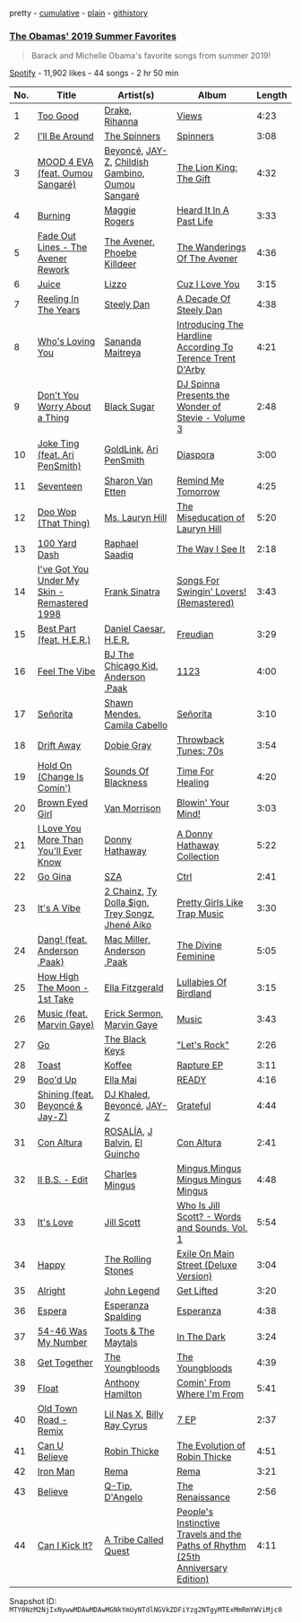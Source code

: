 pretty - [cumulative](/playlists/cumulative/37i9dQZF1DWSnWpuB1FNVp.md) - [plain](/playlists/plain/37i9dQZF1DWSnWpuB1FNVp) - [githistory](https://github.githistory.xyz/mackorone/spotify-playlist-archive/blob/main/playlists/plain/37i9dQZF1DWSnWpuB1FNVp)

### [The Obamas' 2019 Summer Favorites](https://open.spotify.com/playlist/37i9dQZF1DWSnWpuB1FNVp)

> Barack and Michelle Obama's favorite songs from summer 2019!

[Spotify](https://open.spotify.com/user/spotify) - 11,902 likes - 44 songs - 2 hr 50 min

| No. | Title | Artist(s) | Album | Length |
|---|---|---|---|---|
| 1 | [Too Good](https://open.spotify.com/track/4Uoc2mSkjXENcUWhSTNm2I) | [Drake](https://open.spotify.com/artist/3TVXtAsR1Inumwj472S9r4), [Rihanna](https://open.spotify.com/artist/5pKCCKE2ajJHZ9KAiaK11H) | [Views](https://open.spotify.com/album/2yIwhsIWGRQzGQdn1czSK0) | 4:23 |
| 2 | [I'll Be Around](https://open.spotify.com/track/2vLaES21zwbX1Rnmj56Bbb) | [The Spinners](https://open.spotify.com/artist/5fbhwqYYh4YwUoEs582mq5) | [Spinners](https://open.spotify.com/album/6QVemXFGMR4OLvlXvtQVjg) | 3:08 |
| 3 | [MOOD 4 EVA \(feat\. Oumou Sangaré\)](https://open.spotify.com/track/7oqftogUN82Q7VNy2TmTJW) | [Beyoncé](https://open.spotify.com/artist/6vWDO969PvNqNYHIOW5v0m), [JAY\-Z](https://open.spotify.com/artist/3nFkdlSjzX9mRTtwJOzDYB), [Childish Gambino](https://open.spotify.com/artist/73sIBHcqh3Z3NyqHKZ7FOL), [Oumou Sangaré](https://open.spotify.com/artist/65CKKZilbcSKkAPC9a5Mvh) | [The Lion King: The Gift](https://open.spotify.com/album/552zi1M53PQAX5OH4FIdTx) | 4:32 |
| 4 | [Burning](https://open.spotify.com/track/68vxG1i6RSmrsY9mRdqDgG) | [Maggie Rogers](https://open.spotify.com/artist/4NZvixzsSefsNiIqXn0NDe) | [Heard It In A Past Life](https://open.spotify.com/album/5AHWNPo3gllDmixgAoFru4) | 3:33 |
| 5 | [Fade Out Lines \- The Avener Rework](https://open.spotify.com/track/2y2TNx72H4oE01TkztsAR6) | [The Avener](https://open.spotify.com/artist/0e6qzpphJHtObTSwD75mi0), [Phoebe Killdeer](https://open.spotify.com/artist/318VpIRUWele6jD0k3ldkT) | [The Wanderings Of The Avener](https://open.spotify.com/album/7DxvbZIXVgixTbo3sZ15Gy) | 4:36 |
| 6 | [Juice](https://open.spotify.com/track/0k664IuFwVP557Gnx7RhIl) | [Lizzo](https://open.spotify.com/artist/56oDRnqbIiwx4mymNEv7dS) | [Cuz I Love You](https://open.spotify.com/album/6dFFcYQ8VhifgdKgYY5LYL) | 3:15 |
| 7 | [Reeling In The Years](https://open.spotify.com/track/3Xe4JagghOfs9NF1xaqbb8) | [Steely Dan](https://open.spotify.com/artist/6P7H3ai06vU1sGvdpBwDmE) | [A Decade Of Steely Dan](https://open.spotify.com/album/68HbhACgHQvDhfMIzQYt8P) | 4:38 |
| 8 | [Who's Loving You](https://open.spotify.com/track/0Lz1NsgPykKrwVnsFCmY2R) | [Sananda Maitreya](https://open.spotify.com/artist/6RGxLsQUoGk5PLyMVwb3yE) | [Introducing The Hardline According To Terence Trent D'Arby](https://open.spotify.com/album/0nw38yniBfbluS93FdYcbE) | 4:21 |
| 9 | [Don't You Worry About a Thing](https://open.spotify.com/track/2ppH1UUQzthsvL1rFci6ST) | [Black Sugar](https://open.spotify.com/artist/7yREgs5ewgmYcDPMiInr3A) | [DJ Spinna Presents the Wonder of Stevie \- Volume 3](https://open.spotify.com/album/1A8WJrw53MG92KIX8YO2eF) | 2:48 |
| 10 | [Joke Ting \(feat\. Ari PenSmith\)](https://open.spotify.com/track/6Ic2MP2hzoBLe3r1VIle8J) | [GoldLink](https://open.spotify.com/artist/5XenQ7XfcvQdfIbpLEFaKQ), [Ari PenSmith](https://open.spotify.com/artist/4e8ULyN5otwmBHxanRiBnP) | [Diaspora](https://open.spotify.com/album/790qROmQ1y4aPEYLcSkScH) | 3:00 |
| 11 | [Seventeen](https://open.spotify.com/track/5jZoYp0P8ML7AxkS3tQz3j) | [Sharon Van Etten](https://open.spotify.com/artist/2wJ4vsxWd7df7dRU4KcoDe) | [Remind Me Tomorrow](https://open.spotify.com/album/4bfvR9TMwCm2tzXpboLH3t) | 4:25 |
| 12 | [Doo Wop \(That Thing\)](https://open.spotify.com/track/0uEp9E98JB5awlA084uaIg) | [Ms\. Lauryn Hill](https://open.spotify.com/artist/2Mu5NfyYm8n5iTomuKAEHl) | [The Miseducation of Lauryn Hill](https://open.spotify.com/album/1BZoqf8Zje5nGdwZhOjAtD) | 5:20 |
| 13 | [100 Yard Dash](https://open.spotify.com/track/2OPANrnimcwWcVQuDk8ibD) | [Raphael Saadiq](https://open.spotify.com/artist/6g0Wah2YFtb1rFgKhUktlo) | [The Way I See It](https://open.spotify.com/album/4pZGQstlWtYIPjDMX79HDB) | 2:18 |
| 14 | [I've Got You Under My Skin \- Remastered 1998](https://open.spotify.com/track/3aEJMh1cXKEjgh52claxQp) | [Frank Sinatra](https://open.spotify.com/artist/1Mxqyy3pSjf8kZZL4QVxS0) | [Songs For Swingin' Lovers! \(Remastered\)](https://open.spotify.com/album/4kca7vXd1Wo5GE2DMafvMc) | 3:43 |
| 15 | [Best Part \(feat\. H.E.R.\)](https://open.spotify.com/track/1RMJOxR6GRPsBHL8qeC2ux) | [Daniel Caesar](https://open.spotify.com/artist/20wkVLutqVOYrc0kxFs7rA), [H.E.R.](https://open.spotify.com/artist/3Y7RZ31TRPVadSFVy1o8os) | [Freudian](https://open.spotify.com/album/3xybjP7r2VsWzwvDQipdM0) | 3:29 |
| 16 | [Feel The Vibe](https://open.spotify.com/track/3KapR70eIR6Zm3kJfG4oB3) | [BJ The Chicago Kid](https://open.spotify.com/artist/07d5etnpjriczFBB8pxmRe), [Anderson .Paak](https://open.spotify.com/artist/3jK9MiCrA42lLAdMGUZpwa) | [1123](https://open.spotify.com/album/7lZWuo8TFgz5ty8PEWa6SO) | 4:00 |
| 17 | [Señorita](https://open.spotify.com/track/0TK2YIli7K1leLovkQiNik) | [Shawn Mendes](https://open.spotify.com/artist/7n2wHs1TKAczGzO7Dd2rGr), [Camila Cabello](https://open.spotify.com/artist/4nDoRrQiYLoBzwC5BhVJzF) | [Señorita](https://open.spotify.com/album/2ZaX1FdZCwchXl1QZiD4O4) | 3:10 |
| 18 | [Drift Away](https://open.spotify.com/track/11YWR8tzDTR2P4KZ3lAySj) | [Dobie Gray](https://open.spotify.com/artist/3mC1KCuZZSOlN8Z0M56VsV) | [Throwback Tunes: 70s](https://open.spotify.com/album/5DJHtJpuoj7VidJ447oD8s) | 3:54 |
| 19 | [Hold On \(Change Is Comin'\)](https://open.spotify.com/track/3hl063NQxiuWyymhgaLf92) | [Sounds Of Blackness](https://open.spotify.com/artist/0a0l3QVhfMwQNAO4wPAmP9) | [Time For Healing](https://open.spotify.com/album/4hXec8HEn4R03xC3n2JDlf) | 4:20 |
| 20 | [Brown Eyed Girl](https://open.spotify.com/track/3yrSvpt2l1xhsV9Em88Pul) | [Van Morrison](https://open.spotify.com/artist/44NX2ffIYHr6D4n7RaZF7A) | [Blowin' Your Mind!](https://open.spotify.com/album/7dsWupQRlFuhG8FGiQAUjC) | 3:03 |
| 21 | [I Love You More Than You'll Ever Know](https://open.spotify.com/track/2qdyq2N1XfaA8QhtiOWWFG) | [Donny Hathaway](https://open.spotify.com/artist/0HU0U9kdXEHZVxUNbuQe8S) | [A Donny Hathaway Collection](https://open.spotify.com/album/2D2sMtTf1Db5bkSRGvWGKB) | 5:22 |
| 22 | [Go Gina](https://open.spotify.com/track/6Vmow8PuUaU7W1T2WWLZk2) | [SZA](https://open.spotify.com/artist/7tYKF4w9nC0nq9CsPZTHyP) | [Ctrl](https://open.spotify.com/album/76290XdXVF9rPzGdNRWdCh) | 2:41 |
| 23 | [It's A Vibe](https://open.spotify.com/track/6H0AwSQ20mo62jGlPGB8S6) | [2 Chainz](https://open.spotify.com/artist/17lzZA2AlOHwCwFALHttmp), [Ty Dolla $ign](https://open.spotify.com/artist/7c0XG5cIJTrrAgEC3ULPiq), [Trey Songz](https://open.spotify.com/artist/2iojnBLj0qIMiKPvVhLnsH), [Jhené Aiko](https://open.spotify.com/artist/5ZS223C6JyBfXasXxrRqOk) | [Pretty Girls Like Trap Music](https://open.spotify.com/album/5vvvo79z68vWj9yimoygfS) | 3:30 |
| 24 | [Dang! \(feat\. Anderson .Paak\)](https://open.spotify.com/track/5iUQMwxUPdJBFeGkePtM66) | [Mac Miller](https://open.spotify.com/artist/4LLpKhyESsyAXpc4laK94U), [Anderson .Paak](https://open.spotify.com/artist/3jK9MiCrA42lLAdMGUZpwa) | [The Divine Feminine](https://open.spotify.com/album/6f6tko6NWoH00cyFOl4VYQ) | 5:05 |
| 25 | [How High The Moon \- 1st Take](https://open.spotify.com/track/2cvztQuBIxwV38kg1Ydaww) | [Ella Fitzgerald](https://open.spotify.com/artist/5V0MlUE1Bft0mbLlND7FJz) | [Lullabies Of Birdland](https://open.spotify.com/album/44zUpA9KsYPplGV7HZmE8K) | 3:15 |
| 26 | [Music \(feat\. Marvin Gaye\)](https://open.spotify.com/track/6IFOw9Ck9mWHRQgw6QrPYx) | [Erick Sermon](https://open.spotify.com/artist/2VX0o9LDIVmKIgpnwdJpOJ), [Marvin Gaye](https://open.spotify.com/artist/3koiLjNrgRTNbOwViDipeA) | [Music](https://open.spotify.com/album/7mUzxkBleB7QiVUw6wJsXU) | 3:43 |
| 27 | [Go](https://open.spotify.com/track/2GuXIMRlaxVLcU0a5jacHw) | [The Black Keys](https://open.spotify.com/artist/7mnBLXK823vNxN3UWB7Gfz) | ["Let's Rock"](https://open.spotify.com/album/0aA9rYw8PEv9G7tVIJ9dKg) | 2:26 |
| 28 | [Toast](https://open.spotify.com/track/7sd72KZS8D59g5NmhxyHpJ) | [Koffee](https://open.spotify.com/artist/1gWjcmBsveEYMxOZ0VRi32) | [Rapture EP](https://open.spotify.com/album/0v1VLjgwVun46wA13DWUJI) | 3:11 |
| 29 | [Boo'd Up](https://open.spotify.com/track/0At2qAoaVjIwWNAqrscXli) | [Ella Mai](https://open.spotify.com/artist/7HkdQ0gt53LP4zmHsL0nap) | [READY](https://open.spotify.com/album/3o09FMrUQ5TVBUYb6msCMi) | 4:16 |
| 30 | [Shining \(feat\. Beyoncé & Jay\-Z\)](https://open.spotify.com/track/7Fa5UNizycSms5jP3SQD3F) | [DJ Khaled](https://open.spotify.com/artist/0QHgL1lAIqAw0HtD7YldmP), [Beyoncé](https://open.spotify.com/artist/6vWDO969PvNqNYHIOW5v0m), [JAY\-Z](https://open.spotify.com/artist/3nFkdlSjzX9mRTtwJOzDYB) | [Grateful](https://open.spotify.com/album/3HhZbSJdhOqMSaRbEt3gtw) | 4:44 |
| 31 | [Con Altura](https://open.spotify.com/track/2qG5sZ7Si6sdK74qLxedYM) | [ROSALÍA](https://open.spotify.com/artist/7ltDVBr6mKbRvohxheJ9h1), [J Balvin](https://open.spotify.com/artist/1vyhD5VmyZ7KMfW5gqLgo5), [El Guincho](https://open.spotify.com/artist/1oMiDFyAgmIzw9ZBQYHOJI) | [Con Altura](https://open.spotify.com/album/4bxHLppgdmaYJk0yfdcP0l) | 2:41 |
| 32 | [II B.S\. \- Edit](https://open.spotify.com/track/1wVqyP5MC3wJmOvEk9e6Ts) | [Charles Mingus](https://open.spotify.com/artist/1W8TbFzNS15VwsempfY12H) | [Mingus Mingus Mingus Mingus Mingus](https://open.spotify.com/album/12DCd8u80PoRIvBgjQrtuH) | 4:48 |
| 33 | [It's Love](https://open.spotify.com/track/2U7X7mPD4wSp0capCGfpmM) | [Jill Scott](https://open.spotify.com/artist/6AVLthptCPhfrxlHadOBJD) | [Who Is Jill Scott? \- Words and Sounds, Vol\. 1](https://open.spotify.com/album/620y2xi6SkUb6IZlnnWxuG) | 5:54 |
| 34 | [Happy](https://open.spotify.com/track/5fXRPS1tp70DbqsBZVyG4e) | [The Rolling Stones](https://open.spotify.com/artist/22bE4uQ6baNwSHPVcDxLCe) | [Exile On Main Street \(Deluxe Version\)](https://open.spotify.com/album/1D0PTM0bg7skufClSUOxTP) | 3:04 |
| 35 | [Alright](https://open.spotify.com/track/5vPVxHRFg8cUwRr8j7yqXf) | [John Legend](https://open.spotify.com/artist/5y2Xq6xcjJb2jVM54GHK3t) | [Get Lifted](https://open.spotify.com/album/4W6kVnBPgcW8zDYXbRHh2J) | 3:20 |
| 36 | [Espera](https://open.spotify.com/track/7qEKZP3nOqWpEQlANPccOx) | [Esperanza Spalding](https://open.spotify.com/artist/5bepW5vcdRzheNc0F8lHJ5) | [Esperanza](https://open.spotify.com/album/7188JsHTl3rladofF7CVvW) | 4:38 |
| 37 | [54\-46 Was My Number](https://open.spotify.com/track/1q8gelFgFYUwoWpQV7WNCe) | [Toots & The Maytals](https://open.spotify.com/artist/6ZFv3wQwwWPiVDWhv0mjQK) | [In The Dark](https://open.spotify.com/album/6FuHnw9KkeYH6TSJaNOlto) | 3:24 |
| 38 | [Get Together](https://open.spotify.com/track/7CQXyFX44CXmnuq8Bi9Dyc) | [The Youngbloods](https://open.spotify.com/artist/5I6MzhNEMk27cZsCqGAIYo) | [The Youngbloods](https://open.spotify.com/album/5s0VNKqar5MPHpL5atfTFG) | 4:39 |
| 39 | [Float](https://open.spotify.com/track/53w2vsCVLYmgh15RhIwWsw) | [Anthony Hamilton](https://open.spotify.com/artist/2DzRMyWgjuMbYvt5BLbpCo) | [Comin' From Where I'm From](https://open.spotify.com/album/0qN4uk3SGen6vUOjImJ6em) | 5:41 |
| 40 | [Old Town Road \- Remix](https://open.spotify.com/track/2YpeDb67231RjR0MgVLzsG) | [Lil Nas X](https://open.spotify.com/artist/7jVv8c5Fj3E9VhNjxT4snq), [Billy Ray Cyrus](https://open.spotify.com/artist/60rpJ9SgigSd16DOAG7GSa) | [7 EP](https://open.spotify.com/album/4IRiXE5NROxknUSAUSjMoO) | 2:37 |
| 41 | [Can U Believe](https://open.spotify.com/track/6bTORCskFVRlnHXbVgnKEe) | [Robin Thicke](https://open.spotify.com/artist/0ZrpamOxcZybMHGg1AYtHP) | [The Evolution of Robin Thicke](https://open.spotify.com/album/55ErdDg54WTAEySb0r7yzb) | 4:51 |
| 42 | [Iron Man](https://open.spotify.com/track/2hsknXtgTWBG29t8I9S9Sb) | [Rema](https://open.spotify.com/artist/46pWGuE3dSwY3bMMXGBvVS) | [Rema](https://open.spotify.com/album/4l8Gg5qk0QodyJ12SNtdUf) | 3:21 |
| 43 | [Believe](https://open.spotify.com/track/7D8MbQyYgjcihxE3sH9FnG) | [Q\-Tip](https://open.spotify.com/artist/3ZotbHeyVQKxQCPDJuQ4SU), [D'Angelo](https://open.spotify.com/artist/336vr2M3Va0FjyvB55lJEd) | [The Renaissance](https://open.spotify.com/album/0EMbzFBRoIt0fmTsowZ8Zv) | 2:56 |
| 44 | [Can I Kick It?](https://open.spotify.com/track/3Ti0GdlrotgwsAVBBugv0I) | [A Tribe Called Quest](https://open.spotify.com/artist/09hVIj6vWgoCDtT03h8ZCa) | [People's Instinctive Travels and the Paths of Rhythm \(25th Anniversary Edition\)](https://open.spotify.com/album/3kV0i1qqudjf0PGawJ4jck) | 4:11 |

Snapshot ID: `MTY0NzM2NjIxNywwMDAwMDAwMGNkYmUyNTdlNGVkZDFiYzg2NTgyMTExMmRmYWViMjc0`
